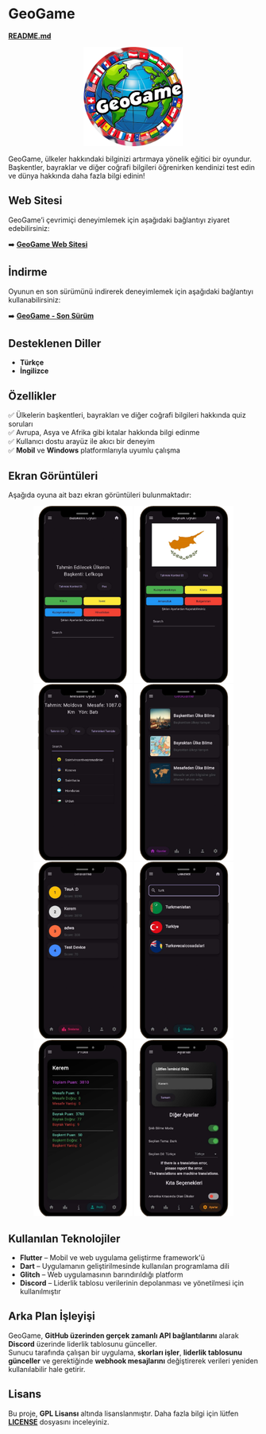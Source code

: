 # **GeoGame**  

[**README.md**](README.md)  

<p align="center">
  <img src="assets/logo.png" alt="GeoGame Logosu" width="200"/>
</p>  

GeoGame, ülkeler hakkındaki bilginizi artırmaya yönelik eğitici bir oyundur. Başkentler, bayraklar ve diğer coğrafi bilgileri öğrenirken kendinizi test edin ve dünya hakkında daha fazla bilgi edinin!  

## **Web Sitesi**  

GeoGame’i çevrimiçi deneyimlemek için aşağıdaki bağlantıyı ziyaret edebilirsiniz:  

➡️ [**GeoGame Web Sitesi**](https://keremkk.glitch.me/geogame)  

## **İndirme**  

Oyunun en son sürümünü indirerek deneyimlemek için aşağıdaki bağlantıyı kullanabilirsiniz:  

➡️ [**GeoGame - Son Sürüm**](https://github.com/keremlolgg/GeoGame/releases/latest)  

## **Desteklenen Diller**  

- **Türkçe**  
- **İngilizce**  

## **Özellikler**  

✅ Ülkelerin başkentleri, bayrakları ve diğer coğrafi bilgileri hakkında quiz soruları  
✅ Avrupa, Asya ve Afrika gibi kıtalar hakkında bilgi edinme  
✅ Kullanıcı dostu arayüz ile akıcı bir deneyim  
✅ **Mobil** ve **Windows** platformlarıyla uyumlu çalışma  

## **Ekran Görüntüleri**  

Aşağıda oyuna ait bazı ekran görüntüleri bulunmaktadır:  

<p align="center">
  <img src="Resimler/baskentoyun.png" alt="Başkent Oyunu" width="200"/>
  <img src="Resimler/bayrakoyun.png" alt="Bayrak Oyunu" width="200"/>
  <img src="Resimler/mesafeoyun.png" alt="Mesafe Oyunu" width="200"/>
  <img src="Resimler/mainlobi.png" alt="Ana Menü" width="200"/>
  <img src="Resimler/leadboard.png" alt="Liderlik Tablosu" width="200"/>
  <img src="Resimler/ulkeler.png" alt="Ülkeler" width="200"/>
  <img src="Resimler/profiles.png" alt="Profil Sayfası" width="200"/>
  <img src="Resimler/settings.png" alt="Ayarlar" width="200"/>
</p>  

## **Kullanılan Teknolojiler**  

- **Flutter** – Mobil ve web uygulama geliştirme framework'ü  
- **Dart** – Uygulamanın geliştirilmesinde kullanılan programlama dili  
- **Glitch** – Web uygulamasının barındırıldığı platform  
- **Discord** – Liderlik tablosu verilerinin depolanması ve yönetilmesi için kullanılmıştır  

## **Arka Plan İşleyişi**  

GeoGame, **GitHub üzerinden gerçek zamanlı API bağlantılarını** alarak **Discord** üzerinde liderlik tablosunu günceller.  
Sunucu tarafında çalışan bir uygulama, **skorları işler**, **liderlik tablosunu günceller** ve gerektiğinde **webhook mesajlarını** değiştirerek verileri yeniden kullanılabilir hale getirir.  

## **Lisans**  

Bu proje, **GPL Lisansı** altında lisanslanmıştır. Daha fazla bilgi için lütfen [**LICENSE**](LICENSE) dosyasını inceleyiniz.
